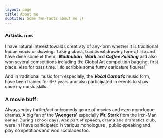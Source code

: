 ```yaml
---
layout: page
title: About me
subtitle: Some fun-facts about me ;)
---
```




### Artistic me:

I have natural interest towards creativity of any-form whether it is traditional Indian music or drawing. Talking about, traditional drawing forms I like and have done some of them : <em><b> Madhubani</b></em>, <em><b> Warli</b></em> and <em><b> Coffee Painting</b></em> and also won several competitions including the Global Art competition bagging, first place. Also for pass time, I do scribble some funny caricature figures!

And in traditional music form especially, the <em><b>Vocal Carnatic </b></em> music form, have been trained for 6-7 years and also participated in events to show case my music skills.


### A movie buff:

Always enjoy thriller/action/comedy genre of movies and even monologue dramas. A big fan of the <b> 'Avengers'</b> especially <b> Mr. Stark </b>from the Iron-Man series. During school days, was part of speech, drama and dramatics club, were in I have participated in various monologues , public-speaking and play competitions and won accolades too.




